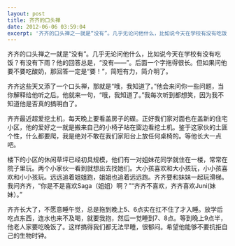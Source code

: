 ```yaml
---
layout: post
title: 齐齐的口头禅
date: 2012-06-06 03:59:04
excerpt: '齐齐的口头禅之一就是“没有”。几乎无论问他什么，比如说今天在学校有没有吃饭？有没有下雨？他的回答总是，“没有——”。后面一个字拖得很长。但如果问他要不要吃酸奶，那回答一定是“要！”，简短有力，简介明了'
---
```




齐齐的口头禅之一就是“没有”。几乎无论问他什么，比如说今天在学校有没有吃饭？有没有下雨？他的回答总是，“没有——”。后面一个字拖得很长。但如果问他要不要吃酸奶，那回答一定是“要！”，简短有力，简介明了。


齐齐这些天又添了一个口头禅，那就是“哦，我知道了。”他会来问你一些问题，当你解释给他听之后。他就来一句，“哦，我知道了。”我每次听到都想笑，因为我不知道他是否真的搞明白了。


齐齐最近超爱挖土机，每天晚上要看盖房子的碟。正好我们家对面也在盖新的住宅小区，他的爱好之一就是搬来自己的小椅子站在窗边看挖土机。鉴于这家伙的土匪个性，什么都要爬，我是绝对不敢在我们家阳台上放任何桌椅的。等他长大一点吧。


楼下的小区的休闲草坪已经初具规模，他们有一对姐妹花同学就住在一楼，常常在院子里玩。两个小家伙一看到就想出去找她们。大小孩喜欢和大小孩玩，小小孩喜欢和小小孩玩。远远追着姐姐跑，姐姐也追着远远跑。齐齐要和妹妹一起玩滑梯。我问齐齐，“你是不是喜欢Saga（姐姐）啊？”“齐齐不喜欢，齐齐喜欢Juni(妹妹）。”


齐齐长大了，不愿意睡午觉，总是拖到晚上5、6点实在扛不住了才入睡。放学后吃点东西，连水也来不及喝，就要我抱，然后一觉睡到7、8点。等到晚上9点半，他老人家要吃晚饭了。这样搞得我们都无法早睡，很郁闷。希望他能够不要抗拒自己的生物时钟。


